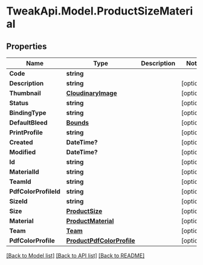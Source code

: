 # TweakApi.Model.ProductSizeMaterial
## Properties

Name | Type | Description | Notes
------------ | ------------- | ------------- | -------------
**Code** | **string** |  | 
**Description** | **string** |  | [optional] 
**Thumbnail** | [**CloudinaryImage**](CloudinaryImage.md) |  | [optional] 
**Status** | **string** |  | [optional] 
**BindingType** | **string** |  | [optional] 
**DefaultBleed** | [**Bounds**](Bounds.md) |  | [optional] 
**PrintProfile** | **string** |  | [optional] 
**Created** | **DateTime?** |  | [optional] 
**Modified** | **DateTime?** |  | [optional] 
**Id** | **string** |  | [optional] 
**MaterialId** | **string** |  | [optional] 
**TeamId** | **string** |  | [optional] 
**PdfColorProfileId** | **string** |  | [optional] 
**SizeId** | **string** |  | [optional] 
**Size** | [**ProductSize**](ProductSize.md) |  | [optional] 
**Material** | [**ProductMaterial**](ProductMaterial.md) |  | [optional] 
**Team** | [**Team**](Team.md) |  | [optional] 
**PdfColorProfile** | [**ProductPdfColorProfile**](ProductPdfColorProfile.md) |  | [optional] 

[[Back to Model list]](../README.md#documentation-for-models) [[Back to API list]](../README.md#documentation-for-api-endpoints) [[Back to README]](../README.md)

